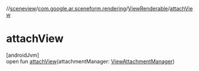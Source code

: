 //[sceneview](../../../index.md)/[com.google.ar.sceneform.rendering](../index.md)/[ViewRenderable](index.md)/[attachView](attach-view.md)

# attachView

[androidJvm]\
open fun [attachView](attach-view.md)(attachmentManager: [ViewAttachmentManager](../-view-attachment-manager/index.md))
